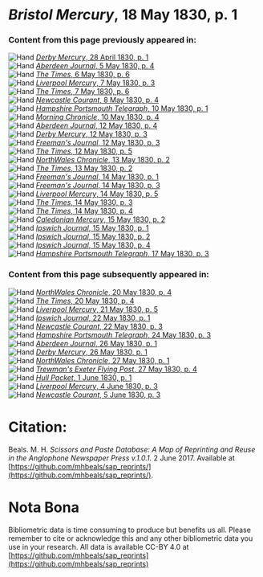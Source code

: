 # *Bristol Mercury*, 18 May 1830, p. 1  
  
### Content from this page previously appeared in:  
![Hand](http://scissorsandpaste.net/wp-content/uploads/2017/06/smallhandpointer.png) [*Derby Mercury*, 28 April 1830, p. 1](https://mhbeals.github.io/sap_html/Derby-Mercury/Derby-Mercury-28-April-1830-p-1)  
![Hand](http://scissorsandpaste.net/wp-content/uploads/2017/06/smallhandpointer.png) [*Aberdeen Journal*, 5 May 1830, p. 4](https://mhbeals.github.io/sap_html/Aberdeen-Journal/Aberdeen-Journal-5-May-1830-p-4)  
![Hand](http://scissorsandpaste.net/wp-content/uploads/2017/06/smallhandpointer.png) [*The Times*, 6 May 1830, p. 6](https://mhbeals.github.io/sap_html/The-Times/The-Times-6-May-1830-p-6)  
![Hand](http://scissorsandpaste.net/wp-content/uploads/2017/06/smallhandpointer.png) [*Liverpool Mercury*, 7 May 1830, p. 3](https://mhbeals.github.io/sap_html/Liverpool-Mercury/Liverpool-Mercury-7-May-1830-p-3)  
![Hand](http://scissorsandpaste.net/wp-content/uploads/2017/06/smallhandpointer.png) [*The Times*, 7 May 1830, p. 6](https://mhbeals.github.io/sap_html/The-Times/The-Times-7-May-1830-p-6)  
![Hand](http://scissorsandpaste.net/wp-content/uploads/2017/06/smallhandpointer.png) [*Newcastle Courant*, 8 May 1830, p. 4](https://mhbeals.github.io/sap_html/Newcastle-Courant/Newcastle-Courant-8-May-1830-p-4)  
![Hand](http://scissorsandpaste.net/wp-content/uploads/2017/06/smallhandpointer.png) [*Hampshire Portsmouth Telegraph*, 10 May 1830, p. 1](https://mhbeals.github.io/sap_html/Hampshire-Portsmouth-Telegraph/Hampshire-Portsmouth-Telegraph-10-May-1830-p-1)  
![Hand](http://scissorsandpaste.net/wp-content/uploads/2017/06/smallhandpointer.png) [*Morning Chronicle*, 10 May 1830, p. 4](https://mhbeals.github.io/sap_html/Morning-Chronicle/Morning-Chronicle-10-May-1830-p-4)  
![Hand](http://scissorsandpaste.net/wp-content/uploads/2017/06/smallhandpointer.png) [*Aberdeen Journal*, 12 May 1830, p. 4](https://mhbeals.github.io/sap_html/Aberdeen-Journal/Aberdeen-Journal-12-May-1830-p-4)  
![Hand](http://scissorsandpaste.net/wp-content/uploads/2017/06/smallhandpointer.png) [*Derby Mercury*, 12 May 1830, p. 3](https://mhbeals.github.io/sap_html/Derby-Mercury/Derby-Mercury-12-May-1830-p-3)  
![Hand](http://scissorsandpaste.net/wp-content/uploads/2017/06/smallhandpointer.png) [*Freeman's Journal*, 12 May 1830, p. 3](https://mhbeals.github.io/sap_html/Freeman's-Journal/Freeman's-Journal-12-May-1830-p-3)  
![Hand](http://scissorsandpaste.net/wp-content/uploads/2017/06/smallhandpointer.png) [*The Times*, 12 May 1830, p. 5](https://mhbeals.github.io/sap_html/The-Times/The-Times-12-May-1830-p-5)  
![Hand](http://scissorsandpaste.net/wp-content/uploads/2017/06/smallhandpointer.png) [*NorthWales Chronicle*, 13 May 1830, p. 2](https://mhbeals.github.io/sap_html/NorthWales-Chronicle/NorthWales-Chronicle-13-May-1830-p-2)  
![Hand](http://scissorsandpaste.net/wp-content/uploads/2017/06/smallhandpointer.png) [*The Times*, 13 May 1830, p. 2](https://mhbeals.github.io/sap_html/The-Times/The-Times-13-May-1830-p-2)  
![Hand](http://scissorsandpaste.net/wp-content/uploads/2017/06/smallhandpointer.png) [*Freeman's Journal*, 14 May 1830, p. 1](https://mhbeals.github.io/sap_html/Freeman's-Journal/Freeman's-Journal-14-May-1830-p-1)  
![Hand](http://scissorsandpaste.net/wp-content/uploads/2017/06/smallhandpointer.png) [*Freeman's Journal*, 14 May 1830, p. 3](https://mhbeals.github.io/sap_html/Freeman's-Journal/Freeman's-Journal-14-May-1830-p-3)  
![Hand](http://scissorsandpaste.net/wp-content/uploads/2017/06/smallhandpointer.png) [*Liverpool Mercury*, 14 May 1830, p. 5](https://mhbeals.github.io/sap_html/Liverpool-Mercury/Liverpool-Mercury-14-May-1830-p-5)  
![Hand](http://scissorsandpaste.net/wp-content/uploads/2017/06/smallhandpointer.png) [*The Times*, 14 May 1830, p. 3](https://mhbeals.github.io/sap_html/The-Times/The-Times-14-May-1830-p-3)  
![Hand](http://scissorsandpaste.net/wp-content/uploads/2017/06/smallhandpointer.png) [*The Times*, 14 May 1830, p. 4](https://mhbeals.github.io/sap_html/The-Times/The-Times-14-May-1830-p-4)  
![Hand](http://scissorsandpaste.net/wp-content/uploads/2017/06/smallhandpointer.png) [*Caledonian Mercury*, 15 May 1830, p. 2](https://mhbeals.github.io/sap_html/Caledonian-Mercury/Caledonian-Mercury-15-May-1830-p-2)  
![Hand](http://scissorsandpaste.net/wp-content/uploads/2017/06/smallhandpointer.png) [*Ipswich Journal*, 15 May 1830, p. 1](https://mhbeals.github.io/sap_html/Ipswich-Journal/Ipswich-Journal-15-May-1830-p-1)  
![Hand](http://scissorsandpaste.net/wp-content/uploads/2017/06/smallhandpointer.png) [*Ipswich Journal*, 15 May 1830, p. 2](https://mhbeals.github.io/sap_html/Ipswich-Journal/Ipswich-Journal-15-May-1830-p-2)  
![Hand](http://scissorsandpaste.net/wp-content/uploads/2017/06/smallhandpointer.png) [*Ipswich Journal*, 15 May 1830, p. 4](https://mhbeals.github.io/sap_html/Ipswich-Journal/Ipswich-Journal-15-May-1830-p-4)  
![Hand](http://scissorsandpaste.net/wp-content/uploads/2017/06/smallhandpointer.png) [*Hampshire Portsmouth Telegraph*, 17 May 1830, p. 3](https://mhbeals.github.io/sap_html/Hampshire-Portsmouth-Telegraph/Hampshire-Portsmouth-Telegraph-17-May-1830-p-3)  
  
### Content from this page subsequently appeared in:  
![Hand](http://scissorsandpaste.net/wp-content/uploads/2017/06/smallhandpointer.png) [*NorthWales Chronicle*, 20 May 1830, p. 4](https://mhbeals.github.io/sap_html/NorthWales-Chronicle/NorthWales-Chronicle-20-May-1830-p-4)  
![Hand](http://scissorsandpaste.net/wp-content/uploads/2017/06/smallhandpointer.png) [*The Times*, 20 May 1830, p. 4](https://mhbeals.github.io/sap_html/The-Times/The-Times-20-May-1830-p-4)  
![Hand](http://scissorsandpaste.net/wp-content/uploads/2017/06/smallhandpointer.png) [*Liverpool Mercury*, 21 May 1830, p. 5](https://mhbeals.github.io/sap_html/Liverpool-Mercury/Liverpool-Mercury-21-May-1830-p-5)  
![Hand](http://scissorsandpaste.net/wp-content/uploads/2017/06/smallhandpointer.png) [*Ipswich Journal*, 22 May 1830, p. 1](https://mhbeals.github.io/sap_html/Ipswich-Journal/Ipswich-Journal-22-May-1830-p-1)  
![Hand](http://scissorsandpaste.net/wp-content/uploads/2017/06/smallhandpointer.png) [*Newcastle Courant*, 22 May 1830, p. 3](https://mhbeals.github.io/sap_html/Newcastle-Courant/Newcastle-Courant-22-May-1830-p-3)  
![Hand](http://scissorsandpaste.net/wp-content/uploads/2017/06/smallhandpointer.png) [*Hampshire Portsmouth Telegraph*, 24 May 1830, p. 3](https://mhbeals.github.io/sap_html/Hampshire-Portsmouth-Telegraph/Hampshire-Portsmouth-Telegraph-24-May-1830-p-3)  
![Hand](http://scissorsandpaste.net/wp-content/uploads/2017/06/smallhandpointer.png) [*Aberdeen Journal*, 26 May 1830, p. 1](https://mhbeals.github.io/sap_html/Aberdeen-Journal/Aberdeen-Journal-26-May-1830-p-1)  
![Hand](http://scissorsandpaste.net/wp-content/uploads/2017/06/smallhandpointer.png) [*Derby Mercury*, 26 May 1830, p. 1](https://mhbeals.github.io/sap_html/Derby-Mercury/Derby-Mercury-26-May-1830-p-1)  
![Hand](http://scissorsandpaste.net/wp-content/uploads/2017/06/smallhandpointer.png) [*NorthWales Chronicle*, 27 May 1830, p. 1](https://mhbeals.github.io/sap_html/NorthWales-Chronicle/NorthWales-Chronicle-27-May-1830-p-1)  
![Hand](http://scissorsandpaste.net/wp-content/uploads/2017/06/smallhandpointer.png) [*Trewman's Exeter Flying Post*, 27 May 1830, p. 4](https://mhbeals.github.io/sap_html/Trewman's-Exeter-Flying-Post/Trewman's-Exeter-Flying-Post-27-May-1830-p-4)  
![Hand](http://scissorsandpaste.net/wp-content/uploads/2017/06/smallhandpointer.png) [*Hull Packet*, 1 June 1830, p. 1](https://mhbeals.github.io/sap_html/Hull-Packet/Hull-Packet-1-June-1830-p-1)  
![Hand](http://scissorsandpaste.net/wp-content/uploads/2017/06/smallhandpointer.png) [*Liverpool Mercury*, 4 June 1830, p. 3](https://mhbeals.github.io/sap_html/Liverpool-Mercury/Liverpool-Mercury-4-June-1830-p-3)  
![Hand](http://scissorsandpaste.net/wp-content/uploads/2017/06/smallhandpointer.png) [*Newcastle Courant*, 5 June 1830, p. 3](https://mhbeals.github.io/sap_html/Newcastle-Courant/Newcastle-Courant-5-June-1830-p-3)  


# Citation: 

Beals. M. H. *Scissors and Paste Database: A Map of Reprinting and Reuse in the Anglophone Newspaper Press v.1.0.1.* 2 June 2017. Available at [https://github.com/mhbeals/sap_reprints/](https://github.com/mhbeals/sap_reprints/). 

# Nota Bona

Bibliometric data is time consuming to produce but benefits us all. Please remember to cite or acknowledge this and any other bibliometric data you use in your research. All data is available CC-BY 4.0 at [https://github.com/mhbeals/sap_reprints](https://github.com/mhbeals/sap_reprints)